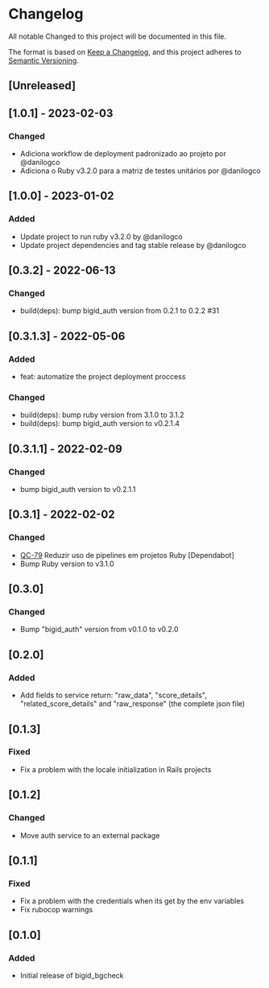 # Changelog

All notable Changed to this project will be documented in this file.

The format is based on [Keep a Changelog](https://keepachangelog.com/en/1.0.0/),
and this project adheres to [Semantic Versioning](https://semver.org/spec/v2.0.0.html).

## [Unreleased]

## [1.0.1] - 2023-02-03

### Changed

- Adiciona workflow de deployment padronizado ao projeto por @danilogco
- Adiciona o Ruby v3.2.0 para a matriz de testes unitários por @danilogco

## [1.0.0] - 2023-01-02

### Added

- Update project to run ruby v3.2.0 by @danilogco
- Update project dependencies and tag stable release by @danilogco

## [0.3.2] - 2022-06-13

### Changed

- build(deps): bump bigid_auth version from 0.2.1 to 0.2.2 #31

## [0.3.1.3] - 2022-05-06

### Added

- feat: automatize the project deployment proccess

### Changed

- build(deps): bump ruby version from 3.1.0 to 3.1.2
- build(deps): bump bigid_auth version to v0.2.1.4

## [0.3.1.1] - 2022-02-09

### Changed

- bump bigid_auth version to v0.2.1.1

## [0.3.1] - 2022-02-02

### Changed

- [QC-79](https://qflash.atlassian.net/jira/software/projects/QC/boards/31?selectedIssue=QC-79)
Reduzir uso de pipelines em projetos Ruby [Dependabot]
- Bump Ruby version to v3.1.0

## [0.3.0]

### Changed

- Bump "bigid_auth" version from v0.1.0 to v0.2.0

## [0.2.0]

### Added

- Add fields to service return: "raw_data", "score_details", "related_score_details" and "raw_response" (the complete json file)

## [0.1.3]

### Fixed

- Fix a problem with the locale initialization in Rails projects

## [0.1.2]

### Changed

- Move auth service to an external package

## [0.1.1]

### Fixed

- Fix a problem with the credentials when its get by the env variables
- Fix rubocop warnings

## [0.1.0]

### Added

- Initial release of bigid_bgcheck
